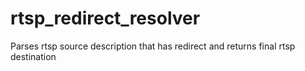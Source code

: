 # rtsp_redirect_resolver
Parses rtsp source description that has redirect and returns final rtsp destination
